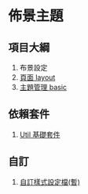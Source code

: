佈景主題
===

項目大綱
---

1. 布景設定
2. [頁面 layout](./layout/*)
3. [主題管理 basic](./basic/*)

依賴套件
---

1. [Util 基礎套件](../FPKG-20000-Util/README.MD)

自訂
---

1. [自訂樣式設定檔(暫)](../../config/_style.scss)